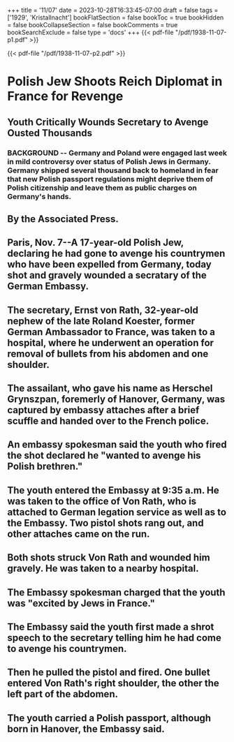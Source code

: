 +++
title = '11/07'
date = 2023-10-28T16:33:45-07:00
draft = false
tags = ['1929', 'Kristallnacht']
bookFlatSection = false
bookToc = true
bookHidden = false
bookCollapseSection = false
bookComments = true
bookSearchExclude = false
type = 'docs'
+++
{{< pdf-file "/pdf/1938-11-07-p1.pdf" >}}

{{< pdf-file "/pdf/1938-11-07-p2.pdf" >}}

# Polish Jew Shoots Reich Diplomat in France for Revenge

## Youth Critically Wounds Secretary to Avenge Ousted Thousands

### BACKGROUND -- Germany and Poland were engaged last week in mild controversy over status of Polish Jews in Germany. Germany shipped several thousand back to homeland in fear that new Polish passport regulations might deprive them of Polish citizenship and leave them as public charges on Germany's hands.

## By the Associated Press.

## Paris, Nov. 7--A 17-year-old Polish Jew, declaring he had gone to avenge his countrymen who have been expelled from Germany, today shot and gravely wounded a secratary of the German Embassy.

## The secretary, Ernst von Rath, 32-year-old nephew of the late Roland Koester, former German Ambassador to France, was taken to a hospital, where he underwent an operation for removal of bullets from his abdomen and one shoulder.

## The assailant, who gave his name as Herschel Grynszpan, foremerly of Hanover, Germany, was captured by embassy attaches after a brief scuffle and handed over to the French police.

## An embassy spokesman said the youth who fired the shot declared he "wanted to avenge his Polish brethren."

## The youth entered the Embassy at 9:35 a.m. He was taken to the office of Von Rath, who is attached to German legation service as well as to the Embassy. Two pistol shots rang out, and other attaches came on the run.

## Both shots struck Von Rath and wounded him gravely. He was taken to a nearby hospital.

## The Embassy spokesman charged that the youth was "excited by Jews in France."

## The Embassy said the youth first made a shrot speech to the secretary telling him he had come to avenge his countrymen.

## Then he pulled the pistol and fired. One bullet entered Von Rath's right shoulder, the other the left part of the abdomen.

## The youth carried a Polish passport, although born in Hanover, the Embassy said.